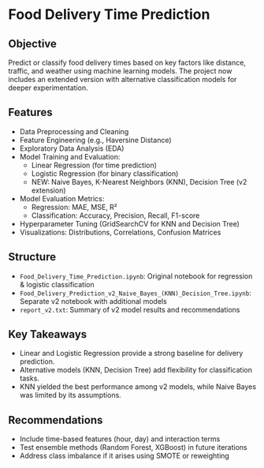 # Food Delivery Time Prediction

## Objective
Predict or classify food delivery times based on key factors like distance, traffic, and weather using machine learning models. The project now includes an extended version with alternative classification models for deeper experimentation.

## Features
- Data Preprocessing and Cleaning
- Feature Engineering (e.g., Haversine Distance)
- Exploratory Data Analysis (EDA)
- Model Training and Evaluation:
  - Linear Regression (for time prediction)
  - Logistic Regression (for binary classification)
  - NEW: Naive Bayes, K-Nearest Neighbors (KNN), Decision Tree (v2 extension)
- Model Evaluation Metrics:
  - Regression: MAE, MSE, R²
  - Classification: Accuracy, Precision, Recall, F1-score
- Hyperparameter Tuning (GridSearchCV for KNN and Decision Tree)
- Visualizations: Distributions, Correlations, Confusion Matrices

## Structure
- `Food_Delivery_Time_Prediction.ipynb`: Original notebook for regression & logistic classification
- `Food_Delivery_Prediction_v2_Naive_Bayes_(KNN)_Decision_Tree.ipynb`: Separate v2 notebook with additional models
- `report_v2.txt`: Summary of v2 model results and recommendations

## Key Takeaways
- Linear and Logistic Regression provide a strong baseline for delivery prediction.
- Alternative models (KNN, Decision Tree) add flexibility for classification tasks.
- KNN yielded the best performance among v2 models, while Naive Bayes was limited by its assumptions.

## Recommendations
- Include time-based features (hour, day) and interaction terms
- Test ensemble methods (Random Forest, XGBoost) in future iterations
- Address class imbalance if it arises using SMOTE or reweighting

